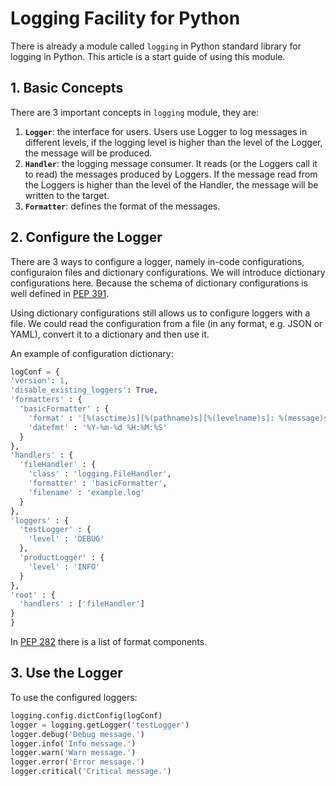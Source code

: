 # Logging Facility for Python

There is already a module called `logging` in Python standard library for logging in Python. This article is a start guide of using this module.

## 1. Basic Concepts

There are 3 important concepts in `logging` module, they are:

  1. __`Logger`__: the interface for users. Users use Logger to log messages in different levels, if the logging level is higher than the level of the Logger, the message will be produced.
  2. __`Handler`__: the logging message consumer. It reads (or the Loggers call it to read) the messages produced by Loggers. If the message read from the Loggers is higher than the level of the Handler, the message will be written to the target.
  3. __`Formatter`__: defines the format of the messages.

## 2. Configure the Logger

There are 3 ways to configure a logger, namely in-code configurations, configuraion files and dictionary configurations. We will introduce dictionary configurations here. Because the schema of dictionary configurations is well defined in [PEP 391](https://www.python.org/dev/peps/pep-0391/).

Using dictionary configurations still allows us to configure loggers with a file. We could read the configuration from a file (in any format, e.g. JSON or YAML), convert it to a dictionary and then use it.

An example of configuration dictionary:

  ```python
logConf = {
  'version': 1,
  'disable_existing_loggers': True,
  'formatters' : {
    'basicFormatter' : {
      'format' : '[%(asctime)s][%(pathname)s][%(levelname)s]: %(message)s',
      'datefmt' : '%Y-%m-%d %H:%M:%S'
    }
  },
  'handlers' : {
    'fileHandler' : {
      'class' : 'logging.FileHandler',
      'formatter' : 'basicFormatter',
      'filename' : 'example.log'
    }
  },
  'loggers' : {
    'testLogger' : {
      'level' : 'DEBUG'
    },
    'productLogger' : {
      'level' : 'INFO'
    }
  },
  'root' : {
    'handlers' : ['fileHandler']
  }
}
  ```

In [PEP 282](https://www.python.org/dev/peps/pep-0282/) there is a list of format components.

## 3. Use the Logger

To use the configured loggers:

  ```python
logging.config.dictConfig(logConf)
logger = logging.getLogger('testLogger')
logger.debug('Debug message.')
logger.info('Info message.')
logger.warn('Warn message.')
logger.error('Error message.')
logger.critical('Critical message.')
  ```
